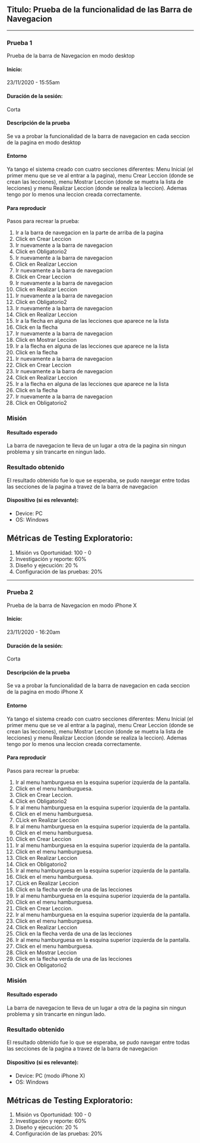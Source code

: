 ## Titulo: Prueba de la funcionalidad de las Barra de Navegacion
---

### Prueba 1
Prueba de la barra de Navegacion en modo desktop

#### Inicio: 
23/11/2020 - 15:55am 

#### Duración de la sesión:
Corta

#### Descripción de la prueba
Se va a probar la funcionalidad de la barra de navegacion en cada seccion de la pagina en modo desktop

#### Entorno
Ya tango el sistema creado con cuatro secciones diferentes: Menu Inicial (el primer menu que se ve al entrar a la pagina), menu Crear Leccion (donde se crean las lecciones), menu Mostrar Leccion (donde se muetra la lista de lecciones) y menu Realizar Leccion (donde se realiza la leccion). Ademas tengo por lo menos una leccion creada correctamente.

#### Para reproducir
Pasos para recrear la prueba:
1. Ir a la barra de navegacion en la parte de arriba de la pagina
2. Click en Crear Leccion
3. Ir nuevamente a la barra de navegacion 
4. Click en Obligatorio2
5. Ir nuevamente a la barra de navegacion
6. Click en Realizar Leccion
7. Ir nuevamente a la barra de navegacion
8. Click en Crear Leccion
9.  Ir nuevamente a la barra de navegacion
10. Click en Realizar Leccion
11. Ir nuevamente a la barra de navegacion 
12. Click en Obligatorio2
13. Ir nuevamente a la barra de navegacion
14. Click en Realizar Leccion
15. Ir a la flecha en alguna de las lecciones que aparece ne la lista
16. Click en la flecha
17. Ir nuevamente a la barra de navegacion
18. Click en Mostrar Leccion
19. Ir a la flecha en alguna de las lecciones que aparece ne la lista
20. Click en la flecha
21. Ir nuevamente a la barra de navegacion
22. Click en Crear Leccion
23. Ir nuevamente a la barra de navegacion
24. Click en Realizar Leccion
25. Ir a la flecha en alguna de las lecciones que aparece ne la lista
26. Click en la flecha
27.  Ir nuevamente a la barra de navegacion 
28. Click en Obligatorio2


### Misión
#### Resultado esperado
La barra de navegacion te lleva de un lugar a otra de la pagina sin ningun problema y sin trancarte en ningun lado.

### Resultado obtenido
El resultado obtenido fue lo que se esperaba, se pudo navegar entre todas las secciones de la pagina a travez de la barra de navegacion


#### Dispositivo (si es relevante):
 - Device: PC
 - OS: Windows

## Métricas de Testing Exploratorio:
1. Misión vs Oportunidad: 100 - 0
2. Investigación y reporte: 60%
3. Diseño y ejecución: 20 %
4. Configuración de las pruebas: 20%

---



### Prueba 2
Prueba de la barra de Navegacion en modo iPhone X

#### Inicio: 
23/11/2020 - 16:20am 

#### Duración de la sesión:
Corta

#### Descripción de la prueba
Se va a probar la funcionalidad de la barra de navegacion en cada seccion de la pagina en modo iPhone X

#### Entorno
Ya tango el sistema creado con cuatro secciones diferentes: Menu Inicial (el primer menu que se ve al entrar a la pagina), menu Crear Leccion (donde se crean las lecciones), menu Mostrar Leccion (donde se muetra la lista de lecciones) y menu Realizar Leccion (donde se realiza la leccion). Ademas tengo por lo menos una leccion creada correctamente.

#### Para reproducir
Pasos para recrear la prueba:
1. Ir al menu hamburguesa en la esquina superior izquierda de la pantalla.
2. Click en el menu hamburguesa.
3. Click en Crear Leccion.
4. Click en Obligatorio2
5. Ir al menu hamburguesa en la esquina superior izquierda de la pantalla.
6. Click en el menu hamburguesa.
7. CLick en Realizar Leccion
8. Ir al menu hamburguesa en la esquina superior izquierda de la pantalla.
9.  Click en el menu hamburguesa.
10. Click en Crear Leccion
11. Ir al menu hamburguesa en la esquina superior izquierda de la pantalla.
12. Click en el menu hamburguesa.
13. Click en Realizar Leccion
14. Click en Obligatorio2
15. Ir al menu hamburguesa en la esquina superior izquierda de la pantalla.
16. Click en el menu hamburguesa.
17. CLick en Realizar Leccion
18. Click en la flecha verde de una de las lecciones
19. Ir al menu hamburguesa en la esquina superior izquierda de la pantalla.
20. Click en el menu hamburguesa.
21. Click en Crear Leccion.
22. Ir al menu hamburguesa en la esquina superior izquierda de la pantalla.
23. Click en el menu hamburguesa.
24. Click en Realizar Leccion
25. Click en la flecha verda de una de las lecciones
26. Ir al menu hamburguesa en la esquina superior izquierda de la pantalla.
27. Click en el menu hamburguesa.
28. Click en Mostrar Leccion
29. Click en la flecha verda de una de las lecciones
30. Click en Obligatorio2


### Misión
#### Resultado esperado
La barra de navegacion te lleva de un lugar a otra de la pagina sin ningun problema y sin trancarte en ningun lado.

### Resultado obtenido
El resultado obtenido fue lo que se esperaba, se pudo navegar entre todas las secciones de la pagina a travez de la barra de navegacion


#### Dispositivo (si es relevante):
 - Device: PC (modo iPhone X)
 - OS: Windows

## Métricas de Testing Exploratorio:
1. Misión vs Oportunidad: 100 - 0
2. Investigación y reporte: 60%
3. Diseño y ejecución: 20 %
4. Configuración de las pruebas: 20%
